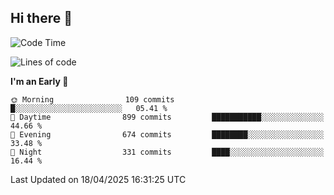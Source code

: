 ## Hi there 👋

<!--
**Wangmerlyn/Wangmerlyn** is a ✨ _special_ ✨ repository because its `README.md` (this file) appears on your GitHub profile.

Here are some ideas to get you started:

- 🔭 I’m currently working on ...
- 🌱 I’m currently learning ...
- 👯 I’m looking to collaborate on ...
- 🤔 I’m looking for help with ...
- 💬 Ask me about ...
- 📫 How to reach me: ...
- 😄 Pronouns: ...
- ⚡ Fun fact: ...
-->
<!--START_SECTION:waka-->
![Code Time](http://img.shields.io/badge/Code%20Time-191%20hrs%202%20mins-blue)

![Lines of code](https://img.shields.io/badge/From%20Hello%20World%20I%27ve%20Written-9.8%20million%20lines%20of%20code-blue)

**I'm an Early 🐤** 

```text
🌞 Morning                109 commits         █░░░░░░░░░░░░░░░░░░░░░░░░   05.41 % 
🌆 Daytime                899 commits         ███████████░░░░░░░░░░░░░░   44.66 % 
🌃 Evening                674 commits         ████████░░░░░░░░░░░░░░░░░   33.48 % 
🌙 Night                  331 commits         ████░░░░░░░░░░░░░░░░░░░░░   16.44 % 
```



 Last Updated on 18/04/2025 16:31:25 UTC
<!--END_SECTION:waka-->
